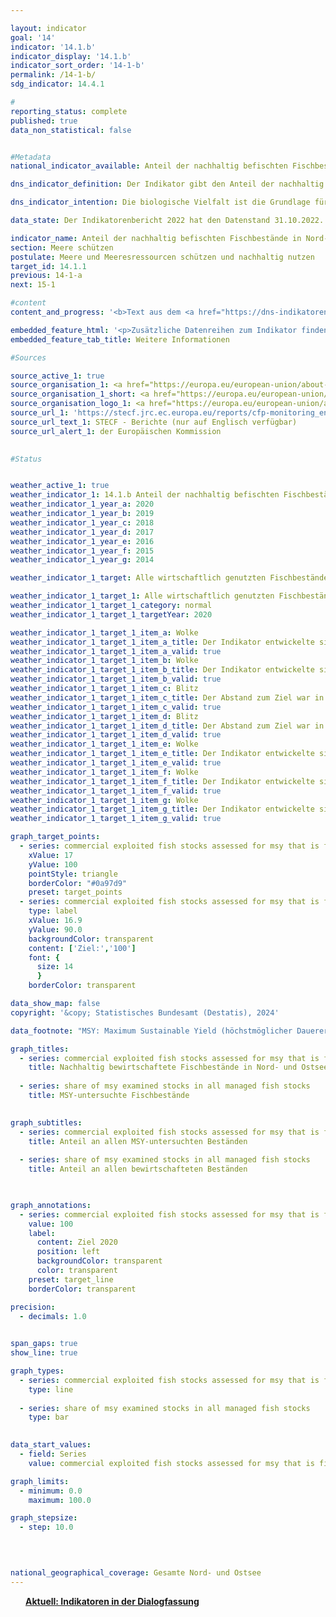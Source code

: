 ```yaml
---

layout: indicator        
goal: '14'        
indicator: '14.1.b'        
indicator_display: '14.1.b'        
indicator_sort_order: '14-1-b'        
permalink: /14-1-b/        
sdg_indicator: 14.4.1        

#
reporting_status: complete        
published: true        
data_non_statistical: false        


#Metadata        
national_indicator_available: Anteil der nachhaltig befischten Fischbestände in Nord- und Ostsee        

dns_indicator_definition: Der Indikator gibt den Anteil der nachhaltig bewirtschafteten Fischbestände an der Zahl der gesamten bewirtschafteten Fischbestände in Nord- und Ostsee an. Dies erfolgt nach dem Maximum-Sustainable-Yield-Ansatz (<abbr title="Maximum Sustainable Yield (Höchstmöglicher Dauerertrag)" tabindex="0">MSY</abbr>-Ansatz), dem Ansatz des höchstmöglichen Dauerertrags.        

dns_indicator_intention: Die biologische Vielfalt ist die Grundlage für das Leben der Menschen. Nur wenn das Naturkapital&nbsp;–&nbsp;etwa in Form von Fischbeständen in Nord- und Ostsee&nbsp;–&nbsp;geschützt und erhalten wird, kann es auch künftigen Generationen lebenswichtige Ökosystemleistungen erbringen.<br>Das Ziel des Indikators ist es, den Erreichungsgrad des in der Verordnung über die Gemeinsame Fischereipolitik festgelegten Ziels zu beschreiben, nach dem bis 2020&nbsp;alle wirtschaftlich genutzten Fischbestände nach dem Maximum-Sustainable-Yield-Ansatz (<abbr title="Maximum Sustainable Yield (Höchstmöglicher Dauerertrag)" tabindex="0">MSY</abbr>-Ansatz) nachhaltig zu bewirtschaften sind.        

data_state: Der Indikatorenbericht 2022 hat den Datenstand 31.10.2022. Die Daten auf dieser Plattform werden regelmäßig aktualisiert, sodass online aktuellere Daten verfügbar sein können als im <a href="https://dns-indikatoren.de/assets/Publikationen/Indikatorenberichte/2022.pdf">Indikatorenbericht 2022</a> veröffentlicht.        

indicator_name: Anteil der nachhaltig befischten Fischbestände in Nord- und Ostsee        
section: Meere schützen        
postulate: Meere und Meeresressourcen schützen und nachhaltig nutzen        
target_id: 14.1.1        
previous: 14-1-a        
next: 15-1        

#content         
content_and_progress: '<b>Text aus dem <a href="https://dns-indikatoren.de/assets/Publikationen/Indikatorenberichte/2022.pdf">Indikatorenbericht 2022&nbsp;</a></b><br><br>Nicht alle Fischbestände werden in Bezug auf ihre nachhaltige Bewirtschaftung untersucht. Daher ist die Zahl der Fischbestände, die nach dem Maximum-Sustainable-Yield-Ansatz (<abbr title="Maximum Sustainable Yield (Höchstmöglicher Dauerertrag)" tabindex="0">MSY</abbr>-Ansatz) nachhaltig bewirtschaftet werden, auch immer in Relation zu den Fischbeständen insgesamt zu sehen. Eine Ausweitung der Untersuchungen auf möglichst viele Bestände wird zwar angestrebt, bedingt durch die hohen Kosten dieser Untersuchungen ist aber davon auszugehen, dass eine Erfassung sämtlicher, auch ökonomisch wenig relevanter <abbr title="beziehungsweise" tabindex="0">bzw.</abbr> wenig befischter Bestände nicht realistisch ist. Wirtschaftlich genutzt werden nach derzeitigen Schätzungen in der Nordsee 58&nbsp;und in der Ostsee 20&nbsp;Fischbestände. Die Zahl der nach dem <abbr title="Maximum Sustainable Yield (Höchstmöglicher Dauerertrag)" tabindex="0">MSY</abbr>-Ansatz untersuchten Bestände beträgt momentan für die Ostsee acht; für die Nordsee werden derzeit 22&nbsp;Bestände berücksichtigt. Damit wird nur gut ein Drittel aller bewirtschafteten Bestände vollständig analytisch auf nachhaltige Bewirtschaftung untersucht. Alle anderen Bestände, für die nicht ausreichend Daten zur Verfügung stehen, um sie nach der <abbr title="Maximum Sustainable Yield (Höchstmöglicher Dauerertrag)" tabindex="0">MSY</abbr>-Methode zu untersuchen, bleiben bei diesem Indikator unberücksichtigt.<br><br>Ein Bestand gilt dann als „nachhaltig bewirtschaftet“, wenn die tatsächliche Fangmenge pro Jahr und Fischbestand die auf dem <abbr title="Maximum Sustainable Yield (Höchstmöglicher Dauerertrag)" tabindex="0">MSY</abbr>-Ansatz basierende, wissenschaftlich empfohlene Menge nicht überschreitet <abbr title="beziehungsweise" tabindex="0">bzw.</abbr> den Vorgaben eines langfristigen Managementplanes, der dem <abbr title="Maximum Sustainable Yield (Höchstmöglicher Dauerertrag)" tabindex="0">MSY</abbr>-Ansatz folgend als nachhaltig bewertet ist, entspricht. Als „Fischbestand“ wird dabei eine sich eigenständig reproduzierende Population einer Fischart bezeichnet. Eine spezifische Art kann somit mehrere Bestände und je nach Bestand auch unterschiedliche Richtwerte für die Fangmenge aufweisen. In der Regel wird jedem Bestand, entsprechend seiner vorherigen Entwicklung, ein Richtwert zugewiesen.<br><br>Die Richtwerte für die bewirtschafteten Bestände werden durch den Internationalen Rat für Meeresforschung (International Council for the Exploration of the Sea) berechnet. Die Datenerhebung zur Berechnung des Indikators deckt die gesamte Nord- und Ostsee ab. Eine Abgrenzung der Werte für deutsche Territorialgewässer und die deutsche ausschließliche Wirtschaftszone ist dementsprechend nicht möglich.<br><br>Die jährliche Berechnung der nachhaltigen Fangmengen nach dem <abbr title="Maximum Sustainable Yield (Höchstmöglicher Dauerertrag)" tabindex="0">MSY</abbr>-Ansatz basiert auf stochastischen Vorhersagen, die auf Berechnungen zur historischen Bestandsentwicklung aufsetzen. Informationen zu angelandeten Fischmengen basieren auf gemeldeten Fängen. Daraus gezogene Stichproben geben Aufschluss über die demografischen Parameter des Bestandes, etwa Alter und Größe. Als weitere wichtige Informationsquelle für den Zustand von Beständen dienen fischereiunabhängige, wissenschaftliche Erhebungen auf Forschungsschiffen. Die Zeitreihe wird jährlich neu geschätzt und die betrachteten Fischarten gegebenenfalls für die gesamte Zeitreihe aktualisiert, wodurch sich auch die Indikatorwerte vergangener Jahre ändern können.<br><br>Der Anteil der nachhaltig befischten Bestände an der Zahl der nach dem <abbr title="Maximum Sustainable Yield (Höchstmöglicher Dauerertrag)" tabindex="0">MSY</abbr>-Ansatz untersuchten Bestände belief sich im Jahr 2020&nbsp;für Nord- und Ostsee insgesamt auf 60,0&nbsp;%. Für die Nordsee betrug dieser Anteil 59,1&nbsp;% und für die Ostsee 62,5&nbsp;%. Betrachtet man die Entwicklung zwischen den Jahren 2015&nbsp;und 2020, ist der Verlauf insgesamt positiv. Das Ziel, dass alle wirtschaftlich genutzten Fischbestände nach dem <abbr title="Maximum Sustainable Yield (Höchstmöglicher Dauerertrag)" tabindex="0">MSY</abbr>-Ansatz nachhaltig bis 2020&nbsp;bewirtschaftet werden, konnte nicht erreicht werden.<br><br>Die Einschätzung des Indikators gestaltet sich schwierig, da er neben der Entwicklung der Bestände selbst auch durch die Auswahl der zu betrachtenden Bestände beeinflusst wird. So kann die Bemessungsgrundlage jedes Jahr variieren, was einen Vergleich der einzelnen Jahre untereinander erschwert. Zusätzlich gelten die empfohlenen Fangmengen staatenübergreifend und können nur indirekt durch die Bemühungen eines einzelnen Staates erfüllt werden.'        

embedded_feature_html: '<p>Zusätzliche Datenreihen zum Indikator finden Sie <a href="https://dns-indikatoren.de/public/AddInfos/de/14_1_b.pdf" target="_blank" >hier</a>.</p><br><small>Hinweis: PDF-Dokumente können Sie sich (je nach Browsereinstellung) direkt in Ihrem Browser anzeigen lassen oder Sie laden das PDF-Dokument herunter und öffnen es mit einem PDF-Reader Ihrer Wahl. Eine Anleitung wie Sie für ausgewählte Browser die entsprechende Einstellung ändern können, finden Sie <a href="https://dns-indikatoren.de/guidance/">hier</a>.</small>'
embedded_feature_tab_title: Weitere Informationen        

#Sources        

source_active_1: true
source_organisation_1: <a href="https://europa.eu/european-union/about-eu/institutions-bodies/european-commission_de" target="_blank" onclick="return confirm_alert('der Europäischen Kommission', 'De')">Europäische Kommission</a>
source_organisation_1_short: <a href="https://europa.eu/european-union/about-eu/institutions-bodies/european-commission_de" target="_blank" onclick="return confirm_alert('der Europäischen Kommission', 'De')">Europäische Kommission</a>
source_organisation_logo_1: <a href="https://europa.eu/european-union/about-eu/institutions-bodies/european-commission_de" target="_blank" onclick="return confirm_alert('der Europäischen Kommission', 'De')"><img src="https://dns-indikatoren.de/public/OrgImgDe/europeancommission.png" alt="Europäische Kommission" title=" Klicken Sie hier um zur Homepage der Organisation Europäische Kommission zu gelangen." style="height:60px; width:148px; border:transparent"/></a>
source_url_1: 'https://stecf.jrc.ec.europa.eu/reports/cfp-monitoring_en'
source_url_text_1: STECF - Berichte (nur auf Englisch verfügbar)
source_url_alert_1: der Europäischen Kommission
        

#Status        


weather_active_1: true
weather_indicator_1: 14.1.b Anteil der nachhaltig befischten Fischbestände in Nord- und Ostsee
weather_indicator_1_year_a: 2020
weather_indicator_1_year_b: 2019
weather_indicator_1_year_c: 2018
weather_indicator_1_year_d: 2017
weather_indicator_1_year_e: 2016
weather_indicator_1_year_f: 2015
weather_indicator_1_year_g: 2014

weather_indicator_1_target: Alle wirtschaftlich genutzten Fischbestände sollen nach dem <abbr title="Maximum Sustainable Yield (Höchstmöglicher Dauerertrag)" tabindex="0">MSY</abbr>-Ansatz nachhaltig bewirtschaftet werden bis 2020

weather_indicator_1_target_1: Alle wirtschaftlich genutzten Fischbestände sollen nach dem <abbr title="Maximum Sustainable Yield (Höchstmöglicher Dauerertrag)" tabindex="0">MSY</abbr>-Ansatz nachhaltig bewirtschaftet werden bis 2020
weather_indicator_1_target_1_category: normal
weather_indicator_1_target_1_targetYear: 2020

weather_indicator_1_target_1_item_a: Wolke
weather_indicator_1_target_1_item_a_title: Der Indikator entwickelte sich in 2020 zwar in die gewünschte Richtung auf das Ziel zu, bei Fortsetzung der Entwicklung wäre das Ziel im Zieljahr aber um mehr als 20 % der Differenz zwischen Zielwert und dem Wert aus 2020 verfehlt worden.
weather_indicator_1_target_1_item_a_valid: true
weather_indicator_1_target_1_item_b: Wolke
weather_indicator_1_target_1_item_b_title: Der Indikator entwickelte sich in 2019 zwar in die gewünschte Richtung auf das Ziel zu, bei Fortsetzung der Entwicklung wäre das Ziel im Zieljahr aber um mehr als 20 % der Differenz zwischen Zielwert und dem Wert aus 2019 verfehlt worden.
weather_indicator_1_target_1_item_b_valid: true
weather_indicator_1_target_1_item_c: Blitz
weather_indicator_1_target_1_item_c_title: Der Abstand zum Ziel war in 2018 konstant hoch oder hat sich vergrößert. Der Indikator entwickelte sich also nicht in die gewünschte Richtung.
weather_indicator_1_target_1_item_c_valid: true
weather_indicator_1_target_1_item_d: Blitz
weather_indicator_1_target_1_item_d_title: Der Abstand zum Ziel war in 2017 konstant hoch oder hat sich vergrößert. Der Indikator entwickelte sich also nicht in die gewünschte Richtung.
weather_indicator_1_target_1_item_d_valid: true
weather_indicator_1_target_1_item_e: Wolke
weather_indicator_1_target_1_item_e_title: Der Indikator entwickelte sich in 2016 zwar in die gewünschte Richtung auf das Ziel zu, bei Fortsetzung der Entwicklung wäre das Ziel im Zieljahr aber um mehr als 20 % der Differenz zwischen Zielwert und dem Wert aus 2016 verfehlt worden.
weather_indicator_1_target_1_item_e_valid: true
weather_indicator_1_target_1_item_f: Wolke
weather_indicator_1_target_1_item_f_title: Der Indikator entwickelte sich in 2015 zwar in die gewünschte Richtung auf das Ziel zu, bei Fortsetzung der Entwicklung wäre das Ziel im Zieljahr aber um mehr als 20 % der Differenz zwischen Zielwert und dem Wert aus 2015 verfehlt worden.
weather_indicator_1_target_1_item_f_valid: true
weather_indicator_1_target_1_item_g: Wolke
weather_indicator_1_target_1_item_g_title: Der Indikator entwickelte sich in 2014 zwar in die gewünschte Richtung auf das Ziel zu, bei Fortsetzung der Entwicklung wäre das Ziel im Zieljahr aber um mehr als 20 % der Differenz zwischen Zielwert und dem Wert aus 2014 verfehlt worden.
weather_indicator_1_target_1_item_g_valid: true        

graph_target_points:
  - series: commercial exploited fish stocks assessed for msy that is fished sustainably
    xValue: 17
    yValue: 100
    pointStyle: triangle
    borderColor: "#0a97d9"
    preset: target_points
  - series: commercial exploited fish stocks assessed for msy that is fished sustainably
    type: label
    xValue: 16.9
    yValue: 90.0
    backgroundColor: transparent
    content: ['Ziel:','100']
    font: {
      size: 14
      }
    borderColor: transparent        

data_show_map: false        
copyright: '&copy; Statistisches Bundesamt (Destatis), 2024'        

data_footnote: "MSY: Maximum Sustainable Yield (höchstmöglicher Dauerertrag)."        

graph_titles: 
  - series: commercial exploited fish stocks assessed for msy that is fished sustainably
    title: Nachhaltig bewirtschaftete Fischbestände in Nord- und Ostsee
    
  - series: share of msy examined stocks in all managed fish stocks
    title: MSY-untersuchte Fischbestände
            

graph_subtitles: 
  - series: commercial exploited fish stocks assessed for msy that is fished sustainably
    title: Anteil an allen MSY-untersuchten Beständen
    
  - series: share of msy examined stocks in all managed fish stocks
    title: Anteil an allen bewirtschafteten Beständen
            


graph_annotations:
  - series: commercial exploited fish stocks assessed for msy that is fished sustainably
    value: 100
    label:
      content: Ziel 2020
      position: left
      backgroundColor: transparent
      color: transparent
    preset: target_line
    borderColor: transparent        

precision: 
  - decimals: 1.0
            

span_gaps: true        
show_line: true        

graph_types: 
  - series: commercial exploited fish stocks assessed for msy that is fished sustainably
    type: line
    
  - series: share of msy examined stocks in all managed fish stocks
    type: bar
            

data_start_values: 
  - field: Series
    value: commercial exploited fish stocks assessed for msy that is fished sustainably        

graph_limits: 
  - minimum: 0.0
    maximum: 100.0        

graph_stepsize: 
  - step: 10.0
            

                        

national_geographical_coverage: Gesamte Nord- und Ostsee                
---
```


<div class="row justify-content-around">
  <div class="col-sm-12 d-grid gap-2" style="padding-left: 24px; padding-right: 24px">
    <a class="btn btn-primary btn-block goal-14 navigation-btn text-nowrap" href="https://dns-indikatoren-dialogfassung.github.io/14-1-b/" role="Button"><b>Aktuell: Indikatoren in der Dialogfassung</b></a>
  </div>
</div>